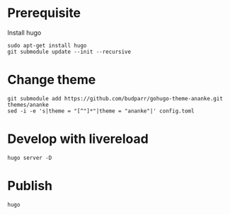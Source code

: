 # Prerequisite
Install hugo
```
sudo apt-get install hugo
git submodule update --init --recursive
```

# Change theme
```
git submodule add https://github.com/budparr/gohugo-theme-ananke.git themes/ananke
sed -i -e 's|theme = "[^"]*"|theme = "ananke"|' config.toml
```

# Develop with livereload
```
hugo server -D
```

# Publish
```
hugo
```
